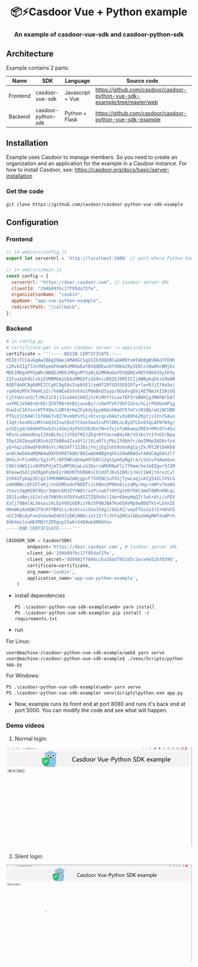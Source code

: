 <h1 align="center" style="border-bottom: none;">📦⚡️Casdoor Vue + Python example</h1>
<h3 align="center">An example of casdoor-vue-sdk and casdoor-python-sdk</h3>

## Architecture

Example contains 2 parts:

| Name     | SDK                | Language         | Source code                                                               |
|----------|--------------------|------------------|---------------------------------------------------------------------------|
| Frontend | casdoor-vue-sdk    | Javascript + Vue | https://github.com/casdoor/casdoor-python-vue-sdk-example/tree/master/web |
| Backend  | casdoor-python-sdk | Python + Flask   | https://github.com/casdoor/casdoor-python-vue-sdk-example                 |

## Installation

Example uses Casdoor to manage members. So you need to create an organization and an application for the example in a Casdoor instance. For how to install Casdoor, see: https://casdoor.org/docs/basic/server-installation

### Get the code

```shell
git clone https://github.com/casdoor/casdoor-python-vue-sdk-example
```

## Configuration

### Frontend

```js
// in web/src/config.js
export let serverUrl = `http://localhost:5000` // port where Python backend runs
```

```js
// in web/src/main.js
const config = {
  serverUrl: "https://door.casdoor.com", // Casdoor server URL
  clientId: "294b09fbc17f95daf2fe",
  organizationName: "casbin",
  appName: "app-vue-python-example",
  redirectPath: "/callback",
};
```

### Backend

```python
# in config.py
# certificate:get in your Casdoor server -> application
certificate = '''-----BEGIN CERTIFICATE-----
MIIE+TCCAuGgAwIBAgIDAeJAMA0GCSqGSIb3DQEBCwUAMDYxHTAbBgNVBAoTFENh
c2Rvb3IgT3JnYW5pemF0aW9uMRUwEwYDVQQDEwxDYXNkb29yIENlcnQwHhcNMjEx
MDE1MDgxMTUyWhcNNDExMDE1MDgxMTUyWjA2MR0wGwYDVQQKExRDYXNkb29yIE9y
Z2FuaXphdGlvbjEVMBMGA1UEAxMMQ2FzZG9vciBDZXJ0MIICIjANBgkqhkiG9w0B
AQEFAAOCAg8AMIICCgKCAgEAsInpb5E1/ym0f1RfSDSSE8IR7y+lw+RJjI74e5ej
rq4b8zMYk7HeHCyZr/hmNEwEVXnhXu1P0mBeQ5ypp/QGo8vgEmjAETNmzkI1NjOQ
CjCYwUrasO/f/MnI1C0j13vx6mV1kHZjSrKsMhYY1vaxTEP3+VB8Hjg3MHFWrb07
uvFMCJe5W8+0rKErZCKTR8+9VB3janeBz//zQePFVh79bFZate/hLirPK0Go9P1g
OvwIoC1A3sarHTP4Qm/LQRt0rHqZFybdySpyWAQvhNaDFE7mTstRSBb/wUjNCUBD
PTSLVjC04WllSf6Nkfx0Z7KvmbPstSj+btvcqsvRAGtvdsB9h62Kptjs1Yn7GAuo
I3qt/4zoKbiURYxkQJXIvwCQsEftUuk5ew5zuPSlDRLoLByQTLbx0JqLAFNfW3g/
pzSDjgd/60d6HTmvbZni4SmjdyFhXCDb1Kn7N+xTojnfaNkwep2REV+RMc0fx4Gu
hRsnLsmkmUDeyIZ9aBL9oj11YEQfM2JZEq+RVtUx+wB4y8K/tD1bcY+IfnG5rBpw
IDpS262boq4SRSvb3Z7bB0w4ZxvOfJ/1VLoRftjPbLIf0bhfr/AeZMHpIKOXvfz4
yE+hqzi68wdF0VR9xYc/RbSAf7323OsjYnjjEgInUtRohnRgCpjIk/Mt2Kt84Kb0
wn8CAwEAAaMQMA4wDAYDVR0TAQH/BAIwADANBgkqhkiG9w0BAQsFAAOCAgEAn2lf
DKkLX+F1vKRO/5gJ+Plr8P5NKuQkmwH97b8CS2gS1phDyNgIc4/LSdzuf4Awe6ve
C06lVdWSIis8UPUPdjmT2uMPSNjwLxG3QsrimMURNwFlLTfRem/heJe0Zgur9J1M
8haawdSdJjH2RgmFoDeE2r8NVRfhbR8KnCO1ddTJKuS1N0/irHz21W4jt4rxzCvl
2nR42Fybap3O/g2JXMhNNROwZmNjgpsF7XVENCSuFO1jTywLaqjuXCg54IL7XVLG
omKNNNcc8h1FCeKj/nnbGMhodnFWKDTsJcbNmcOPNHo6ixzqMy/Hqc+mWYv7maAG
Jtevs3qgMZ8F9Qzr3HpUc6R3ZYYWDY/xxPisuKftOPZgtH979XC4mdf0WPnOBLqL
2DJ1zaBmjiGJolvb7XNVKcUfDXYw85ZTZQ5b9clI4e+6bmyWqQItlwt+Ati/uFEV
XzCj70B4lALX6xau1kLEpV9O1GERizYRz5P9NJNA7KoO5AVMp9w0DQTkt+LbXnZE
HHnWKy8xHQKZF9sR7YBPGLs/Ac6tviv5Ua15OgJ/8dLRZ/veyFfGo2yZsI+hKVU5
nCCJHBcAyFnm1hdvdwEdH33jDBjNB6ciotJZrf/3VYaIWSalADosHAgMWfXuWP+h
8XKXmzlxuHbTMQYtZPDgspS5aK+S4Q9wb8RRAYo=
-----END CERTIFICATE-----'''

CASDOOR_SDK = CasdoorSDK(
        endpoint='https://door.casdoor.com', # Casdoor server URL
        client_id='294b09fbc17f95daf2fe',
        client_secret='dd8982f7046ccba1bbd7851d5c1ece4e52bf039d',
        certificate=certificate,
        org_name='casbin',
        application_name='app-vue-python-example',
    )
```

- install dependencies

  ```shell
  PS .\casdoor-python-vue-sdk-example\web> yarn install
  PS .\casdoor-python-vue-sdk-example> pip install -r requirements.txt
  ```

- run

For Linux:

  ```
  user@machine:/casdoor-python-vue-sdk-example/web$ yarn serve
  user@machine:/casdoor-python-vue-sdk-example$ ./venv/Scripts/python app.py
  ```

For Windows:

  ```
  PS .\casdoor-python-vue-sdk-example\web> yarn serve
  PS .\casdoor-python-vue-sdk-example> venv\Scripts\python.exe app.py
  ```

- Now, example runs its front end at port 8080 and runs it's back end at port 5000. You can modify the code and see what will happen.

### Demo videos

1. Normal login:

![normalLogin](./img/normalLogin.gif)

2. Silent login:

![silentLogin](./img/silentLogin.gif)
